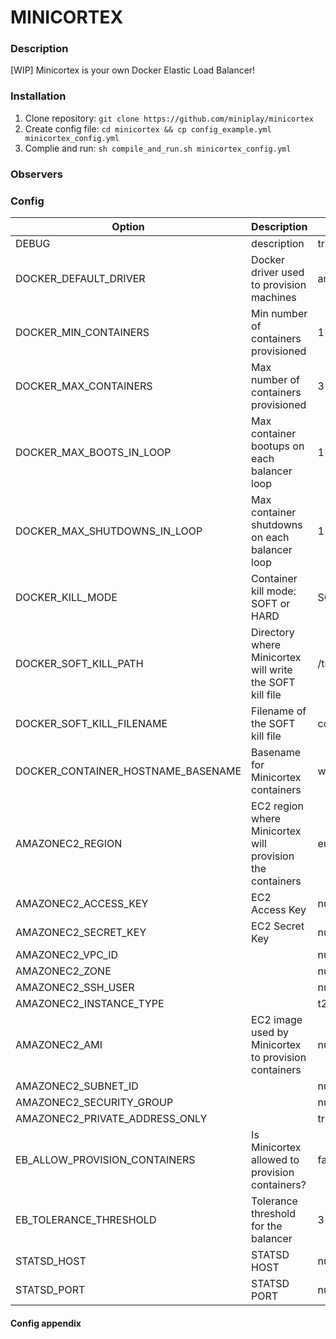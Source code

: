 # MINICORTEX

### Description
[WIP] Minicortex is your own Docker Elastic Load Balancer!

### Installation
1. Clone repository: ```git clone https://github.com/miniplay/minicortex ```
2. Create config file: ``` cd minicortex && cp config_example.yml minicortex_config.yml ```
3. Complie and run: ``` sh compile_and_run.sh minicortex_config.yml ```

### Observers

### Config
| Option | Description  | DEFAULT |
|----------|---------------|-----------------|
DEBUG                               | description | true |
DOCKER_DEFAULT_DRIVER               | Docker driver used to provision machines | amazonec2 |
DOCKER_MIN_CONTAINERS               | Min number of containers provisioned | 1 |
DOCKER_MAX_CONTAINERS               | Max number of containers provisioned | 3 |
DOCKER_MAX_BOOTS_IN_LOOP            | Max container bootups on each balancer loop | 1 |
DOCKER_MAX_SHUTDOWNS_IN_LOOP        | Max container shutdowns on each balancer loop | 1 |
DOCKER_KILL_MODE                    | Container kill mode: SOFT or HARD | SOFT |
DOCKER_SOFT_KILL_PATH               | Directory where Minicortex will write the SOFT kill file | /tmp/ |
DOCKER_SOFT_KILL_FILENAME           | Filename of the SOFT kill file | container.die |
DOCKER_CONTAINER_HOSTNAME_BASENAME  | Basename for Minicortex containers | worker- |
AMAZONEC2_REGION                    | EC2 region where Minicortex will provision the containers | eu-west-1 |
AMAZONEC2_ACCESS_KEY                | EC2 Access Key | null |
AMAZONEC2_SECRET_KEY                | EC2 Secret Key | null |
AMAZONEC2_VPC_ID                    |  | null |
AMAZONEC2_ZONE                      |  | null |
AMAZONEC2_SSH_USER                  |  | null |
AMAZONEC2_INSTANCE_TYPE             |  | t2.micro |
AMAZONEC2_AMI                       | EC2 image used by Minicortex to provision containers | null |
AMAZONEC2_SUBNET_ID                 |  | null |
AMAZONEC2_SECURITY_GROUP            |  | null |
AMAZONEC2_PRIVATE_ADDRESS_ONLY      |  | true |
EB_ALLOW_PROVISION_CONTAINERS       | Is Minicortex allowed to provision containers? | false |
EB_TOLERANCE_THRESHOLD              | Tolerance threshold for the balancer | 3 |
STATSD_HOST                         | STATSD HOST | null |
STATSD_PORT                         | STATSD PORT | null |

#### Config appendix
